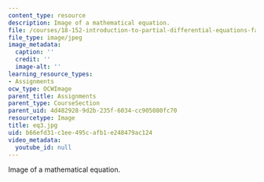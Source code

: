 ```yaml
---
content_type: resource
description: Image of a mathematical equation.
file: /courses/18-152-introduction-to-partial-differential-equations-fall-2005/b66efd31c1ee495cafb1e248479ac124_eq3.jpg
file_type: image/jpeg
image_metadata:
  caption: ''
  credit: ''
  image-alt: ''
learning_resource_types:
- Assignments
ocw_type: OCWImage
parent_title: Assignments
parent_type: CourseSection
parent_uid: 4d482928-9d2b-235f-6034-cc905080fc70
resourcetype: Image
title: eq3.jpg
uid: b66efd31-c1ee-495c-afb1-e248479ac124
video_metadata:
  youtube_id: null
---
```

Image of a mathematical equation.

